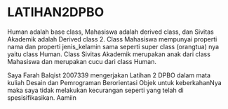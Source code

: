 # LATIHAN2DPBO
Human adalah base class, Mahasiswa adalah derived class, dan Sivitas Akademik adalah Derived class 2. 
Class Mahasiswa mempunyai properti nama dan properti jenis_kelamin sama seperti super class (orangtua) nya yaitu class Human. 
Class Sivitas Akademik merupakan anak dari class Mahasiswa dan merupakan cucu dari class Human.

Saya Farah Balqist 2007339 mengerjakan Latihan 2 DPBO dalam mata kuliah Desain dan Pemrograman Berorientasi Objek untuk keberkahanNya maka saya tidak melakukan kecurangan seperti yang telah di spesisifikasikan. Aamiin
